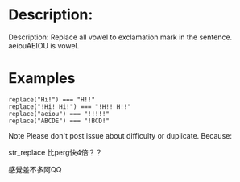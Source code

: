 # Description:
Description:
Replace all vowel to exclamation mark in the sentence. aeiouAEIOU is vowel.

# Examples

```
replace("Hi!") === "H!!"
replace("!Hi! Hi!") === "!H!! H!!"
replace("aeiou") === "!!!!!"
replace("ABCDE") === "!BCD!"

```
Note
Please don't post issue about difficulty or duplicate. Because:

str_replace 比perg快4倍？？

感覺差不多阿QQ